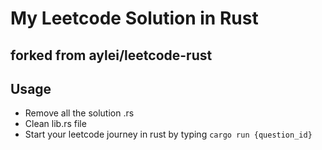 # My Leetcode Solution in Rust

## forked from aylei/leetcode-rust



## Usage

* Remove all the solution .rs
* Clean lib.rs file
* Start your leetcode journey in rust by typing `cargo run {question_id}`

